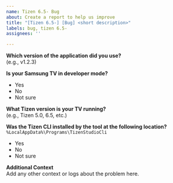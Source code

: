 ```yaml
---
name: Tizen 6.5- Bug
about: Create a report to help us improve
title: "[Tizen 6.5-] [Bug] <short description>"
labels: bug, tizen 6.5-
assignees: ''

---
```


**Which version of the application did you use?**  
(e.g., v1.2.3)

**Is your Samsung TV in developer mode?**  
- Yes  
- No  
- Not sure

**What Tizen version is your TV running?**  
(e.g., Tizen 5.0, 6.5, etc.)

**Was the Tizen CLI installed by the tool at the following location?**  
`%LocalAppData%\Programs\TizenStudioCli`  
- Yes  
- No  
- Not sure

**Additional Context**  
Add any other context or logs about the problem here.

